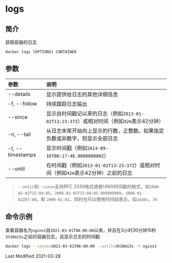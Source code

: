 # logs

## 简介

获取容器的日志

```
docker logs [OPTIONS] CONTAINER
```

## 参数

参数 | 说明
:--- | :---
--details        | 显示提供给日志的其他详细信息
-f, --follow     | 持续跟踪日志输出
--since          | 显示自时间戳记以来的日志（例如`2013-01-02T13:23:37Z`）或相对时间（例如`42m`表示42分钟）
-n, --tail       | 从日志末尾开始向上显示的行数，正整数。如果指定负数或非数字，则显示全部日志
-t, --timestamps | 显示时间戳（例如`2014-09-16T06:17:46.000000000Z`）
--until          | 在时间戳（例如`2013-01-02T13:23:37Z`）或相对时间（例如`42m`表示42分钟）之前的日志

> `--until`和`--since`支持RFC 3339格式或者UNIX时间戳的格式，如`2006-01-02T15:04:05`，`2006-01-02T15:04:05.999999999`，`2006-01-02Z07:00`，和 `2006-01-02`，同时也可以使用时间段表示，如`1m30s`，`3h`

## 命令示例

查看容器名为`nginx1`自`2021-03-01T06:00:00`以来，并且在3小时30分钟15秒`3h30m15s`之前的容器日志，且显示日志的时间戳

```bash
docker logs --since=2021-03-01T06:00:00 --until=3h30m15s -t nginx1
```

Last Modified 2021-03-28
